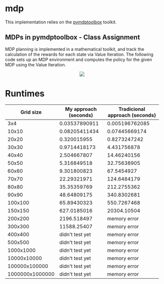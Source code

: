 # mdp
This implementation relies on the [pymdptoolbox](https://github.com/sawcordwell/pymdptoolbox) toolkit.

## MDPs in pymdptoolbox - Class Assignment

MDP planning is implemented in a mathematical toolkit, and track the calculation of the rewards for each state via Value Iteration.
The following code sets up an MDP environment and computes the policy for the given MDP using the Value Iteration.

<p align="center">
<img src="mdp_simple.png"/>
</p>

# Runtimes

| Grid size | My approach (seconds) | Tradicional approach (seconds) |
| --- | --- | --- |
| 3x4	 | 0.03537890911 | 	0.005196762085 |
| 10x10	 | 0.08205411434 | 	0.07445669174 |
| 20x20	 | 0.320015955	 | 0.8273247242 |
| 30x30	 | 0.9714418173	 | 4.431756878 |
| 40x40	 | 2.504667807	 | 14.46240156 |
| 50x50 | 5.316849518	 | 32.75638905 |
| 60x60	 | 9.301800823	 | 67.5454927 |
| 70x70	 | 22.29321971	 | 124.6484179 |
| 80x80	 | 35.35359769	 | 212.2755362 |
| 90x90	 | 48.64809175	 | 340.8302681 |
| 100x100 | 	65.89430323	 | 550.7267468 |
| 150x150 | 	627.0185016	 | 20304.10504 |
| 200x200 | 	2196.518497	 | memory error  |
| 300x300 | 	11588.25407 | 	memory error |
| 400x400 | 	didn't test yet	 | memory error |
| 500x500 | 	didn't test yet	 | memory error |
| 1000x1000 | 	didn't test yet	 | memory error |
| 10000x10000	 | didn't test yet	 | memory error |
| 100000x100000	 | didn't test yet	 | memory error |
| 1000000x1000000 | didn't test yet	 | 	memory error |

